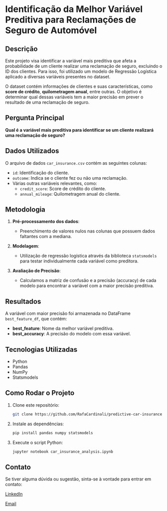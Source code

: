 # Identificação da Melhor Variável Preditiva para Reclamações de Seguro de Automóvel

## Descrição

Este projeto visa identificar a variável mais preditiva que afeta a probabilidade de um cliente realizar uma reclamação de seguro, excluindo o ID dos clientes. Para isso, foi utilizado um modelo de Regressão Logística aplicado a diversas variáveis presentes no dataset.

O dataset contém informações de clientes e suas características, como **score de crédito**, **quilometragem anual**, entre outras. O objetivo é determinar qual dessas variáveis tem a maior precisão em prever o resultado de uma reclamação de seguro.

## Pergunta Principal

**Qual é a variável mais preditiva para identificar se um cliente realizará uma reclamação de seguro?**

## Dados Utilizados

O arquivo de dados `car_insurance.csv` contém as seguintes colunas:
- `id`: Identificação do cliente.
- `outcome`: Indica se o cliente fez ou não uma reclamação.
- Várias outras variáveis relevantes, como:
  - `credit_score`: Score de crédito do cliente.
  - `annual_mileage`: Quilometragem anual do cliente.
  
## Metodologia

1. **Pré-processamento dos dados**:
   - Preenchimento de valores nulos nas colunas que possuem dados faltantes com a mediana.
   
2. **Modelagem**:
   - Utilização de regressão logística através da biblioteca `statsmodels` para testar individualmente cada variável como preditora.
   
3. **Avaliação de Precisão**:
   - Calculamos a matriz de confusão e a precisão (accuracy) de cada modelo para encontrar a variável com a maior precisão preditiva.

## Resultados

A variável com maior precisão foi armazenada no DataFrame `best_feature_df`, que contém:
- **best_feature**: Nome da melhor variável preditiva.
- **best_accuracy**: A precisão do modelo com essa variável.

## Tecnologias Utilizadas

- Python
- Pandas
- NumPy
- Statsmodels

## Como Rodar o Projeto

1. Clone este repositório: 
   ```bash
   git clone https://github.com/RafaCardinali/predictive-car-insurance-analysis.git
    ```
2. Instale as dependências:
    ```bash
    pip install pandas numpy statsmodels
    ```
3. Execute o script Python:
    ```bash
    jupyter notebook car_insurance_analysis.ipynb
    ```

## Contato

Se tiver alguma dúvida ou sugestão, sinta-se à vontade para entrar em contato:

[LinkedIn](https://www.linkedin.com/in/rafael-cardinali-213899296/)

[Email](mailto:rflcardinali@gmail.com)